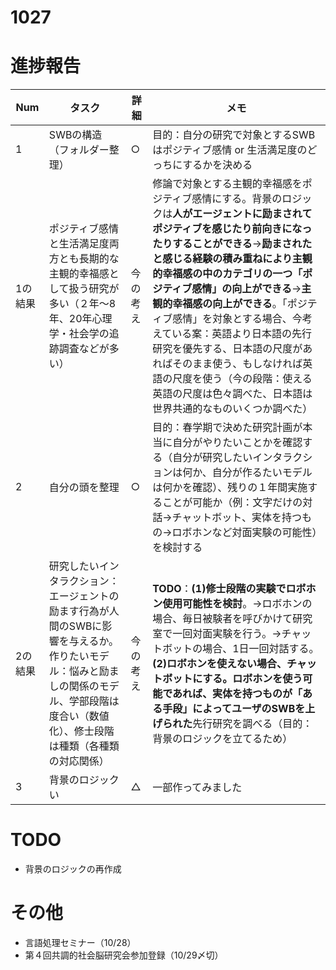 # 1027

# 進捗報告
|Num|タスク|詳細|メモ|
|----|----|----|----|
|1|SWBの構造（フォルダー整理）|○|目的：自分の研究で対象とするSWBはポジティブ感情 or 生活満足度のどっちにするかを決める|
|1の結果|ポジティブ感情と生活満足度両方とも長期的な主観的幸福感として扱う研究が多い（２年〜8年、20年心理学・社会学の追跡調査などが多い） |今の考え|修論で対象とする主観的幸福感をポジティブ感情にする。背景のロジックは**人がエージェントに励まされてポジティブを感じたり前向きになったりすることができる**→**励まされたと感じる経験の積み重ねにより主観的幸福感の中のカテゴリの一つ「ポジティブ感情」の向上ができる**→**主観的幸福感の向上ができる**。「ポジティブ感情」を対象とする場合、今考えている案：英語より日本語の先行研究を優先する、日本語の尺度があればそのまま使う、もしなければ英語の尺度を使う（今の段階：使える英語の尺度は色々調べた、日本語は世界共通的なものいくつか調べた）|
|2|自分の頭を整理|○|目的：春学期で決めた研究計画が本当に自分がやりたいことかを確認する（自分が研究したいインタラクションは何か、自分が作るたいモデルは何かを確認）、残りの１年間実施することが可能か（例：文字だけの対話→チャットボット、実体を持つもの→ロボホンなど対面実験の可能性）を検討する|
|2の結果|研究したいインタラクション：エージェントの励ます行為が人間のSWBに影響を与えるか。作りたいモデル：悩みと励ましの関係のモデル、学部段階は度合い（数値化）、修士段階は種類（各種類の対応関係）|今の考え|**TODO**：**(1)修士段階の実験でロボホン使用可能性を検討**。→ロボホンの場合、毎日被験者を呼びかけて研究室で一回対面実験を行う。→チャットボットの場合、1日一回対話する。**(2)ロボホンを使えない場合、チャットボットにする。ロボホンを使う可能であれば、実体を持つものが「ある手段」によってユーザのSWBを上げられた**先行研究を調べる（目的：背景のロジックを立てるため）|
|3|背景のロジックい|△|一部作ってみました|

# TODO
- 背景のロジックの再作成

# その他
- 言語処理セミナー（10/28）
- 第４回共調的社会脳研究会参加登録（10/29〆切）
